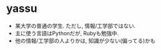 yassu
=======

* 某大学の普通の学生. ただし, 情報/工学部ではない.
* 主に使う言語はPythonだが, Rubyも勉強中.
* 他の情報/工学部の人よりかは, 知識が少ない(偏ってる)かも
